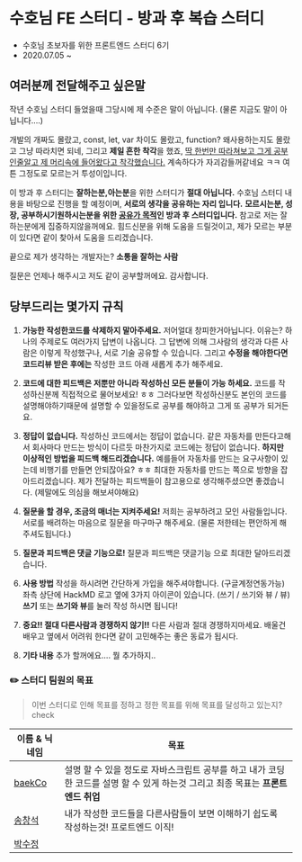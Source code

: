 # 수호님 FE 스터디 - 방과 후 복습 스터디

- 수호님 초보자를 위한 프론트엔드 스터디 6기
- 2020.07.05 ~

## 여러분께 전달해주고 싶은말

작년 수호님 스터디 들었을때 그당시에 제 수준은 말이 아닙니다.
(물론 지금도 말이 아닙니다....)

개발의 개짜도 몰랐고, const, let, var 차이도 몰랐고, function? 왜사용하는지도 몰랐고 그냥 따라치면 되네,
그리고 **제일 흔한 착각**을 했죠, <u>딱 한번만 따라쳐보고 그게 공부 인줄알고 제 머리속에 들어왔다고 착각했습니다.</u>
계속하다가 자괴감들꺼같네요 ㅋㅋ 여튼 그정도로 모르는거 투성이입니다.

이 방과 후 스터디는 **잘하는분,아는분**을 위한 스터디가 **절대 아닙니다.**
수호님 스터디 내용을 바탕으로 진행을 할 예정이며, **서로의 생각을 공유하는 자리 입니다.**
**모르시는분, 성장, 공부하시기원하시는분을 위한 <u>공유가 목적</u>인 방과 후 스터디입니다.**
참고로 저는 잘하는분에게 집중하지않을꺼에요.
힘드신분을 위해 도움을 드릴것이고, 제가 모르는 부분이 있다면 같이 찾아서 도움을 드리겠습니다.

끝으로 제가 생각하는 개발자는? **소통을 잘하는 사람**

질문은 언제나 해주시고 저도 같이 공부할꺼에요.
감사합니다.

## 당부드리는 몇가지 규칙

1. **가능한 작성한코드를 삭제하지 말아주세요.** 저어얼대 창피한거아닙니다.
   이유는? 하나의 주제로도 여러가지 답변이 나옵니다. 그 답변에 의해 그사람의 생각과 다른 사람은 이렇게 작성했구나, 서로 기술 공유할 수 있습니다. 그리고 **수정을 해야한다면 코드리뷰 받은 후에는** 작성한 코드 아래 새롭게 추가 해주세요.

2. **코드에 대한 피드백은 저뿐만 아니라 작성하신 모든 분들이 가능 하세요.**
   코드를 작성하신분께 직접적으로 물어보세요! ㅎㅎ 그러다보면 작성하신분도 본인의 코드를 설명해야하기때문에 설명할 수 있을정도로 공부를 해야하고 그게 또 공부가 되거든요.

3. **정답이 없습니다.**
   작성하신 코드에서는 정답이 없습니다. 같은 자동차를 만든다고해서 회사마다 만드는 방식이 다르듯 마찬가지로 코드에는 정답이 없습니다. **하지만 이상적인 방법을 피드백 해드리겠습니다.**
   예를들어 자동차를 만드는 요구사항이 있는데 비행기를 만들면 안되잖아요? ㅎㅎ 최대한 자동차를 만드는 쪽으로 방향을 잡아드리겠습니다.
   제가 전달하는 피드백들이 참고용으로 생각해주셨으면 좋겠습니다. (제말에도 의심을 해보셔야해요)

4. **질문을 할 경우, 조금의 매너는 지켜주세요!**
   저희는 공부하려고 모인 사람들입니다. 서로를 배려하는 마음으로 질문을 마구마구 해주세요.
   (물론 저한테는 편안하게 해주셔도됩니다.)

5. **질문과 피드백은 댓글 기능으로!**
   질문과 피드백은 댓글기능 으로 최대한 달아드리겠습니다.

6. **사용 방법**
   작성을 하시려면 간단하게 가입을 해주셔야합니다. (구글계정연동가능)
   좌측 상단에 HackMD 로고 옆에 3가지 아이콘이 있습니다. (쓰기 / 쓰기와 뷰 / 뷰)
   **쓰기** 또는 **쓰기와 뷰**를 눌러 작성 하시면 됩니다!

7. **중요!! 절대 다른사람과 경쟁하지 않기!!**
   다른 사람과 절대 경쟁하지마세요. 배울건 배우고 옆에서 어려워 한다면 같이 고민해주는 좋은 동료가 됩시다.

8. **기타 내용**
   추가 할꺼에요.... 뭘 추가하지..

### ✏️ 스터디 팀원의 목표

> 이번 스터디로 인해 목표를 정하고 정한 목표를 위해 목표를 달성하고 있는지? check

| 이름 & 닉네임                           | 목표                                                                                                                             |
| --------------------------------------- | -------------------------------------------------------------------------------------------------------------------------------- |
| [baekCo](https://github.com/baekCode)   | 설명 할 수 있을 정도로 자바스크립트 공부를 하고 내가 코딩한 코드를 설명 할 수 있게 하는것 그리고 최종 목표는 **프론트엔드 취업** |
| [송창석](https://github.com/songcs0329) | 내가 작성한 코드들을 다른사람들이 보면 이해하기 쉽도록 작성하는것! 프로트엔드 이직!                                              |
| [박수정](https://github.com/twilight92) |                                                                                                                                  |
